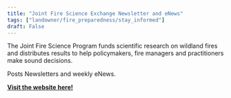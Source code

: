 ```yaml
---
title: "Joint Fire Science Exchange Newsletter and eNews"
tags: ["landowner/fire_preparedness/stay_informed"]
draft: False
---
```


The Joint Fire Science Program funds scientific research on wildland fires and distributes results to help policymakers, fire managers and practitioners make sound decisions. 

Posts Newsletters and weekly eNews.

[**Visit the website here!**](https://firescience.gov/ords/prd/jf_jfsp/jf_jfsp/r/jfspublic/home)

